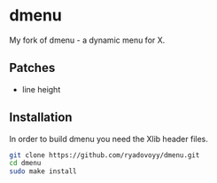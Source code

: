 # dmenu

My fork of dmenu - a dynamic menu for X.

## Patches

- line height

## Installation

In order to build dmenu you need the Xlib header files.

```bash
git clone https://github.com/ryadovoyy/dmenu.git
cd dmenu
sudo make install
```
